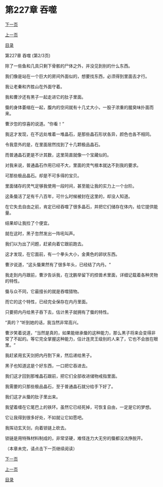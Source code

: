 <h1>第227章   吞噬</h1>
            <div><p><a href="./680_%E7%AC%AC227%E7%AB%A0_%E5%90%9E%E5%99%AC.md">下一页</a></p><p><a href="./678_%E7%AC%AC227%E7%AB%A0_%E5%90%9E%E5%99%AC.md">上一页</a></p><p><a href="../">目录</a></p></div>
            <div><p>第227章   吞噬 (第2/3页)</p><p>除了一些鱼和几具只剩下骨骸的尸体之外，并没见到别的什么东西。</p><p>我们像是站在一个巨大的房间外面似的，想要找东西，必须得到里面去才行。</p><p>我让老秦和齐胜山在外面守着。</p><p>我和曹汐还有黑子一起走进它的肚子里面。</p><p>蜃的身体萎缩在一起，腹内的空间就有十几丈大小，一股子浓重的腥臭味扑面而来。</p><p>曹汐忽的惊喜的说道。“你看！“</p><p>我这才发现，在不远处堆着一堆晶石，是那些晶石形状各异，颜色也各不相同。</p><p>令我意外的是，在里面居然找到了十几颗极品晶石。</p><p>而普通晶石更是不计其数，这里简直就像一个宝藏似的。</p><p>对我来说，普通晶石作用已经不大，里面的灵气根本就达不到我的要求。</p><p>可那些极品晶石。却是不可多得的宝贝。</p><p>里面储存的灵气足够我使用一段时间，甚至能让我的实力上一个台阶。</p><p>这条蜃活了足有千八百年，可什么时候被封在这里的，却没人知道。</p><p>在它失去自由之前，肯定已经吞噬了很多晶石，并把它们储存在体内，给它提供能量。</p><p>结果却让我捡了个便宜。</p><p>就在这时，黑子忽然发出一阵吼叫声。</p><p>我们以为出了问题，赶紧向着它跟前跑去。</p><p>这才发现，在它面前，有一个拳头大小，金黄色的卵状东西。</p><p>曹汐说道，“这头蜃果然有了很多年头，已经结了内丹。“</p><p>我走到内丹跟前，曹汐告诉我，在沈鹏举留下的控兽术里面，详细记载着各种灵物的特性。</p><p>蜃与众不同，它最擅长的就是吞噬猎物。</p><p>而它的这个特性，已经完全保存在内丹里面。</p><p>只要把内丹给黑子吞下去，估计黑子就拥有了蜃的特性。</p><p>“真的？“听到她的话，我当然非常高兴。</p><p>曹汐笑着说道，“当然是真的，如果能继承蜃的这种能力，那么黑子将来会变得非常了不起的。等它完全掌握这种能力，估计连灵王级别的人来了，它也不会放在眼里。“</p><p>我赶紧用玄天剑把内丹割下来，然后递给黑子。</p><p>黑子也知道这是个好东西，一口把它吞进去。</p><p>我们这才回到那堆晶石跟前，把它们全部收进储物戒指里面。</p><p>我需要的只那些极品晶石，至于普通晶石就分给手下好了。</p><p>我们这才从蜃的肚子里出来。</p><p>我望着缠在它尾巴上的铁环。虽然它已经死掉，可恢复自由，一定是它的梦想。</p><p>它让我得到很多好处，不如就让它如愿吧。</p><p>我挥动玄天剑，向着锁链上砍去。</p><p>锁链是用特殊材料制成的，非常坚硬，难怪连力大无穷的蜃都没法挣脱开。</p><p>（本章未完，请点击下一页继续阅读）</p></div>
            <div><p><a href="./680_%E7%AC%AC227%E7%AB%A0_%E5%90%9E%E5%99%AC.md">下一页</a></p><p><a href="./678_%E7%AC%AC227%E7%AB%A0_%E5%90%9E%E5%99%AC.md">上一页</a></p><p><a href="../">目录</a></p></div>